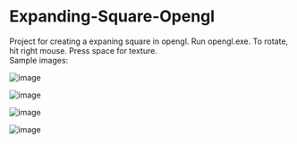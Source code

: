 # Expanding-Square-Opengl
Project for creating a expaning square in opengl.
Run opengl.exe. To rotate, hit right mouse.
Press space for texture.
<br />Sample images:

![image](https://github.com/compguy123/Expanding-Square-Opengl/assets/77632039/c12eb113-60b9-4fc1-a07b-9b46e0ab4f27)

![image](https://github.com/compguy123/Expanding-Square-Opengl/assets/77632039/59fe7d20-341a-4f83-a026-f531ed4bf22a)


![image](https://github.com/compguy123/Expanding-Square-Opengl/assets/77632039/5c1321e4-9667-4064-b0bc-0896ee725855)

![image](https://github.com/compguy123/Expanding-Square-Opengl/assets/77632039/65fc4894-d0bb-4cfa-a0bd-9439a6270a8b)

